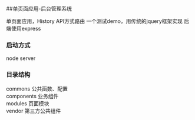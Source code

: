 ﻿##单页面应用-后台管理系统

单页面应用，History API方式路由
一个测试demo，用传统的jquery框架实现
后端使用express

### 启动方式
node server

### 目录结构 
commons     公共函数、配置  
components  业务组件  
modules     页面模块  
vendor      第三方公共组件  